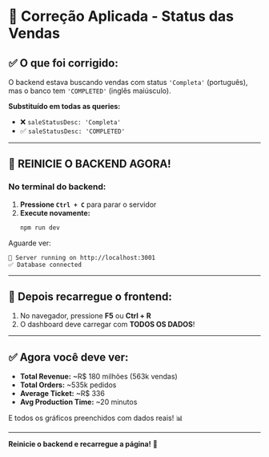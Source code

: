 # 🔧 Correção Aplicada - Status das Vendas

## ✅ O que foi corrigido:

O backend estava buscando vendas com status `'Completa'` (português), mas o banco tem `'COMPLETED'` (inglês maiúsculo).

**Substituído em todas as queries:**

- ❌ `saleStatusDesc: 'Completa'`
- ✅ `saleStatusDesc: 'COMPLETED'`

---

## 🔄 REINICIE O BACKEND AGORA!

### No terminal do backend:

1. **Pressione `Ctrl + C`** para parar o servidor
2. **Execute novamente:**
   ```bash
   npm run dev
   ```

Aguarde ver:

```
🚀 Server running on http://localhost:3001
✅ Database connected
```

---

## 🔄 Depois recarregue o frontend:

1. No navegador, pressione **F5** ou **Ctrl + R**
2. O dashboard deve carregar com **TODOS OS DADOS**!

---

## ✅ Agora você deve ver:

- **Total Revenue:** ~R$ 180 milhões (563k vendas)
- **Total Orders:** ~535k pedidos
- **Average Ticket:** ~R$ 336
- **Avg Production Time:** ~20 minutos

E todos os gráficos preenchidos com dados reais! 📊

---

**Reinicie o backend e recarregue a página!** 🚀
